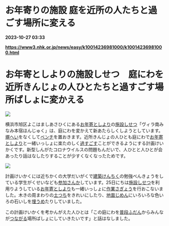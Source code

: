 # お年寄りの施設 庭を近所の人たちと過ごす場所に変える

**2023-10-27 03:33**

**https://www3.nhk.or.jp/news/easy/k10014236981000/k10014236981000.html**

お年寄としよりの施設しせつ　庭にわを近所きんじょの人ひとたちと過すごす場所ばしょに変かえる
=============================================

![](https://www3.nhk.or.jp/news/html/20231025/K10014236981_2310251612_1025163204_01_02.jpg)  

横浜市旭区よこはましあさひくにある[お年寄としより](javascript:void(0))の[施設しせつ](javascript:void(0))「ヴィラ南みなみ本宿ほんじゅく」は、庭にわを変かえて新あたらしくしようとしています。[塀へい](javascript:void(0))をなくして[ベンチ](javascript:void(0))を置おきます。近所きんじょの人ひとも庭にわで[お年寄としより](javascript:void(0))と一緒いっしょに楽たのしく[過すごす](javascript:void(0))ことができるようにする計画けいかくです。新型しんがたコロナウイルスの問題もんだいで、人ひとと人ひとが会あったり話はなしたりすることが少すくなくなったためです。

![](https://www3.nhk.or.jp/news/html/20231025/K10014236981_2310251612_1025163204_01_03.jpg)

計画けいかくには近ちかくの大学だいがくで[建築けんちく](javascript:void(0))の勉強べんきょうをしている学生がくせいなども[参加さんか](javascript:void(0))しています。25日にちは[施設しせつ](javascript:void(0))を利用りようしている[お年寄としより](javascript:void(0))も一緒いっしょに[作業さぎょう](javascript:void(0))を行おこないました。木きの周まわりの[土つち](javascript:void(0))をきれいにしたり、[地面じめん](javascript:void(0))にいろいろな色いろの石いしを[埋うめ](javascript:void(0))たりしていました。

この計画けいかくを考かんがえた人ひとは「この庭にわを[普段ふだん](javascript:void(0))からみんなが[つながる](javascript:void(0))場所ばしょにしていきたいです」と話はなしました。